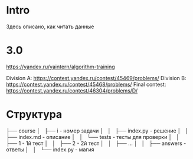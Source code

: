 # Intro
Здесь описано, как читать данные

# 3.0
https://yandex.ru/yaintern/algorithm-training

Division A: https://contest.yandex.ru/contest/45469/problems/
Division B: https://contest.yandex.ru/contest/45468/problems/
Final contest: https://contest.yandex.ru/contest/46304/problems/D/

# Структура
├── course
│   ├── i - номер задачи
│   │   ├── index.py - решение
│   │   ├── index.md - описание
│   │   └── tests - тесты для проверки
│   │       ├── 1 - 1й тест
│   │       ├── 2 - 2й тест
│   │       ├── ...
│   │       ├── answers - ответы
│   │       └── index.py - магия